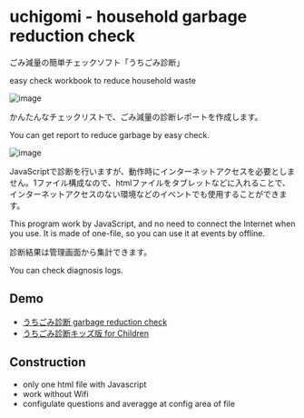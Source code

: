 # uchigomi - household garbage reduction check
ごみ減量の簡単チェックソフト「うちごみ診断」

easy check workbook to reduce household waste

![image](https://user-images.githubusercontent.com/4064906/95636901-54117080-0acb-11eb-83fc-2c9500c9ecd8.png)

かんたんなチェックリストで、ごみ減量の診断レポートを作成します。 

You can get report to reduce garbage by easy check.

![image](https://user-images.githubusercontent.com/4064906/95637956-1e21bb80-0ace-11eb-83aa-c342cc3b56bd.png)

JavaScriptで診断を行いますが、動作時にインターネットアクセスを必要としません。1ファイル構成なので、htmlファイルをタブレットなどに入れることで、インターネットアクセスのない環境などのイベントでも使用することができます。

This program work by JavaScript, and no need to connect the Internet when you use. It is made of one-file, so you can use it at events by offline.

診断結果は管理画面から集計できます。

You can check diagnosis logs.

## Demo

- [うちごみ診断 garbage reduction check](http://gomi.tank.jp/uchigomi.html)
- [うちごみ診断キッズ版 for Children](http://gomi.tank.jp/uchigomikids.html)

## Construction

- only one html file with Javascript
- work without Wifi
- configulate questions and averagge at config area of file


